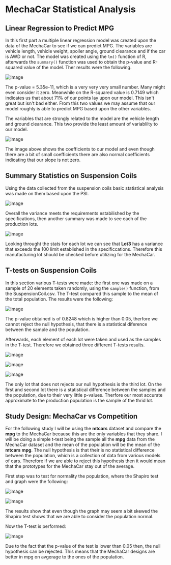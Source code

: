 # MechaCar Statistical Analysis
## Linear Regression to Predict MPG
In this first part a multiple linear regression model was created upon the data of the MechaCar to see if we can predict MPG. The variables are vehicle length, vehicle weight, spoiler angle, ground clearance and if the car is AWD or not. The model was created using the `lm()` function of R, afterwards the `summary()` function was used to obtain the p-value and R-squared value of the model. Ther results were the following.

![image](https://user-images.githubusercontent.com/89402038/148651924-ab98b1af-1745-4738-b663-c11ed174dd15.png)

The p-value = 5.35e-11, which is a very very very small number. Many might even consider it zero. Meanwhile on the R-squared value is 0.7149 which indicates us that about 71% of our points lay upon our model. This isn't great but isn't bad either. From this two values we may assume that our model roughly is able to predict MPG based upon the other variables. 

The variables that are strongly related to the model are the vehicle length and ground clearance. This two provide the least amount of variablilty to our model.

![image](https://user-images.githubusercontent.com/89402038/148652839-df4cbaac-eb2a-4962-a5fd-2d64b71f0db6.png)

The image above shows the coefficients to our model and even though there are a bit of small coefficients there are also normal coefficients indicating that our slope is not zero.

## Summary Statistics on Suspension Coils
Using the data collected from the suspension coils basic statistical analysis was made on them based upon the PSI.

![image](https://user-images.githubusercontent.com/89402038/148654787-b5bd4f7c-c9d2-49cd-9cec-377fcf552ac6.png)

Overall the variance meets the requirements estabilished by the specifications, then another summary was made to see each of the production lots.

![image](https://user-images.githubusercontent.com/89402038/148654845-73feecff-147d-4db7-ab4a-a1a62bc8a295.png)

Looking throught the stats for each lot we can see that **Lot3** has a variance that exceeds the 100 limit established in the specificcations. Therefore this manufacturing lot should be checked before utilizing for the MechaCar.

## T-tests on Suspension Coils
In this section various T-tests were made: the first one was made on a sample of 20 elements taken randomly, using the `sample()` function, from the SuspensionCoil.csv. The T-test compared this sample to the mean of the total population. The results were the following:

![image](https://user-images.githubusercontent.com/89402038/148660838-221e9037-8078-4656-b429-4fdb640c7db3.png)

The p-value obtained is of 0.8248 which is higher than 0.05, therfore we cannot reject the null hypothesis, that there is a statistical diference between the sample and the population.

Afterwards, each element of each lot were taken and used as the samples in the T-test. Therefore we obtained three different T-tests results.

![image](https://user-images.githubusercontent.com/89402038/148660890-724ecb66-97b5-415e-bfbf-302d9dd72c53.png)

![image](https://user-images.githubusercontent.com/89402038/148660897-8cc1636a-9994-4cb7-95a8-9923b59e8b5c.png)

![image](https://user-images.githubusercontent.com/89402038/148660904-60139bbc-28d3-44c6-9fc9-96d7e577a1f8.png)

The only lot that does not rejects our null hypothesis is the third lot. On the first and second lot there is a statistical difference between the samples and the population, due to their very little p-values. Therfore our most accurate approximate to the production population is the sample of the thrid lot.

## Study Design: MechaCar vs Competition
For the following study I will be using the **mtcars** dataset and compare the **mpg** to the MechaCar because this are the only variables that they share. I will be doing a simple t-test being the sample all the **mpg** data from the MechaCar dataset and the mean of the population will be the mean of the **mtcars mpg**. The null hypothesis is that their is no statistical difference between the population, which is a collection of data from various models of cars. Therefore if we are able to reject this hypothesis then it would mean that the prototypes for the MechaCar stay out of the average. 

First step was to test for normality the population, where the Shapiro test and graph were the following:

![image](https://user-images.githubusercontent.com/89402038/148664632-9667a0c9-2226-4cc0-a382-1fd4fefb7385.png)

![image](https://user-images.githubusercontent.com/89402038/148664654-b5f616b9-0d72-4263-8548-da4239ebad01.png)

The results show that even though the graph may seem a bit skewed the Shapiro test shows that we are able to consider the population normal.

Now the T-test is performed:

![image](https://user-images.githubusercontent.com/89402038/148664707-7fbb7083-9f9d-442b-8477-3b4c151b06e4.png)

Due to the fact that the p-value of the test is lower than 0.05 then, the null hypothesis can be rejected. This means that the MechaCar designs are better in mpg on avgerage to the ones of the population.
